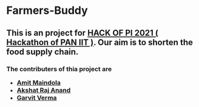# Farmers-Buddy
## This is an project for <a href="">HACK OF PI 2021 ( Hackathon of PAN IIT )</a>. Our aim is to shorten the food supply chain.
###  The contributers of thia project are <ul><li> <a href="https://github.com/akshat343">Amit Maindola</a> </li> <li> <a href="https://github.com/GarvitV957">Akshat Raj Anand</a> </li> <li> <a href="https://github.com/amitmaindola">Garvit Verma</a> </li> </ul>
